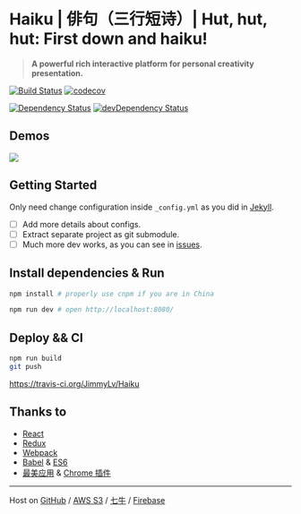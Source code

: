 # Haiku | 俳句（三行短诗）| Hut, hut, hut: First down and haiku!

> **A powerful rich interactive platform for personal creativity presentation.**

[![Build Status](https://travis-ci.org/JimmyLv/Haiku.svg?branch=gh-pages)](https://travis-ci.org/JimmyLv/Haiku)
[![codecov](https://codecov.io/gh/JimmyLv/Haiku/branch/gh-pages/graph/badge.svg)](https://codecov.io/gh/JimmyLv/Haiku)

[![Dependency Status](https://img.shields.io/david/JimmyLv/Haiku.svg?style=flat-square)](https://david-dm.org/JimmyLv/Haiku)
[![devDependency
Status](https://img.shields.io/david/dev/JimmyLv/Haiku.svg?style=flat-square)](https://david-dm.org/JimmyLv/Haiku#info=devDependencies)

## Demos

[![](http://7xjbdq.com1.z0.glb.clouddn.com/images/2016/1466819992709.png)](http://Haiku.jimmylv.info/)

## Getting Started

Only need change configuration inside `_config.yml` as you did in [Jekyll](https://jekyllrb.com).

- [ ] Add more details about configs.
- [ ] Extract separate project as git submodule.
- [ ] Much more dev works, as you can see in [issues](https://github.com/JimmyLv/Haiku/issues).

## Install dependencies & Run

```bash
npm install # properly use cnpm if you are in China

npm run dev # open http://localhost:8080/
```

## Deploy && CI

```bash
npm run build
git push
```

<https://travis-ci.org/JimmyLv/Haiku>

## Thanks to

- [React](https://facebook.github.io/react/)
- [Redux](https://github.com/reactjs/redux)
- [Webpack](http://webpack.github.io/)
- [Babel](https://babeljs.io/) & [ES6](https://babeljs.io/docs/learn-es2015/)
- [最美应用](http://zuimeia.com/) & [Chrome 插件](http://chrome.zuimeia.com)


-------

Host on [GitHub](https://github.com/JimmyLv/Haiku) / [AWS S3](http://nobackend.website.s3-website-ap-southeast-1.amazonaws.com) / [七牛](http://7xjbdq.com1.z0.glb.clouddn.com/_ng/#!/note) / [Firebase](http://nobackend-website.firebaseapp.com/)